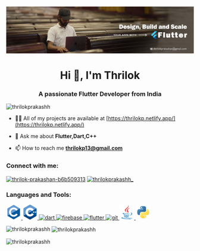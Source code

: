 ![logo](https://github.com/thrilokprakashh/thrilokprakashh/blob/main/cover.jpg)
<h1 align="center">Hi 👋, I'm Thrilok</h1>
<h3 align="center">A passionate Flutter Developer from India</h3>

<p align="left"> <img src="https://komarev.com/ghpvc/?username=thrilokprakashh&label=Profile%20views&color=0e75b6&style=flat" alt="thrilokprakashh" /> </p>

- 👨‍💻 All of my projects are available at [https://thrilokp.netlify.app/](https://thrilokp.netlify.app/)

- 💬 Ask me about **Flutter,Dart,C++**

- 📫 How to reach me **thrilokp13@gmail.com**

<h3 align="left">Connect with me:</h3>
<p align="left">
<a href="https://linkedin.com/in/thrilok-prakashan-b6b509313" target="blank"><img align="center" src="https://raw.githubusercontent.com/rahuldkjain/github-profile-readme-generator/master/src/images/icons/Social/linked-in-alt.svg" alt="thrilok-prakashan-b6b509313" height="30" width="40" /></a>
<a href="https://instagram.com/thrilokprakashh_" target="blank"><img align="center" src="https://raw.githubusercontent.com/rahuldkjain/github-profile-readme-generator/master/src/images/icons/Social/instagram.svg" alt="thrilokprakashh_" height="30" width="40" /></a>
</p>

<h3 align="left">Languages and Tools:</h3>
<p align="left"> <a href="https://www.cprogramming.com/" target="_blank" rel="noreferrer"> <img src="https://raw.githubusercontent.com/devicons/devicon/master/icons/c/c-original.svg" alt="c" width="40" height="40"/> </a> <a href="https://www.w3schools.com/cpp/" target="_blank" rel="noreferrer"> <img src="https://raw.githubusercontent.com/devicons/devicon/master/icons/cplusplus/cplusplus-original.svg" alt="cplusplus" width="40" height="40"/> </a> <a href="https://dart.dev" target="_blank" rel="noreferrer"> <img src="https://www.vectorlogo.zone/logos/dartlang/dartlang-icon.svg" alt="dart" width="40" height="40"/> </a> <a href="https://firebase.google.com/" target="_blank" rel="noreferrer"> <img src="https://www.vectorlogo.zone/logos/firebase/firebase-icon.svg" alt="firebase" width="40" height="40"/> </a> <a href="https://flutter.dev" target="_blank" rel="noreferrer"> <img src="https://www.vectorlogo.zone/logos/flutterio/flutterio-icon.svg" alt="flutter" width="40" height="40"/> </a> <a href="https://git-scm.com/" target="_blank" rel="noreferrer"> <img src="https://www.vectorlogo.zone/logos/git-scm/git-scm-icon.svg" alt="git" width="40" height="40"/> </a> <a href="https://www.java.com" target="_blank" rel="noreferrer"> <img src="https://raw.githubusercontent.com/devicons/devicon/master/icons/java/java-original.svg" alt="java" width="40" height="40"/> </a> <a href="https://www.python.org" target="_blank" rel="noreferrer"> <img src="https://raw.githubusercontent.com/devicons/devicon/master/icons/python/python-original.svg" alt="python" width="40" height="40"/> </a> </p>

<p><img align="left" src="https://github-readme-stats.vercel.app/api/top-langs?username=thrilokprakashh&show_icons=true&locale=en&layout=compact" alt="thrilokprakashh" /></p>

<p>&nbsp;<img align="center" src="https://github-readme-stats.vercel.app/api?username=thrilokprakashh&show_icons=true&locale=en" alt="thrilokprakashh" /></p>

<p><img align="center" src="https://github-readme-streak-stats.herokuapp.com/?user=thrilokprakashh&" alt="thrilokprakashh" /></p>
